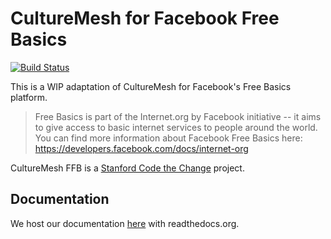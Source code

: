 
# CultureMesh for Facebook Free Basics

[![Build Status](https://travis-ci.org/alanefl/culturemeshFFB.svg?branch=master)](https://travis-ci.org/alanefl/culturemeshFFB)

This is a WIP adaptation of CultureMesh for Facebook's Free Basics platform.

> Free Basics is part of the Internet.org by Facebook initiative -- it aims
> to give access to basic internet services to people around the world.
> You can find more information about Facebook Free Basics here: https://developers.facebook.com/docs/internet-org

CultureMesh FFB is a [Stanford Code the Change](https://codethechange.stanford.edu/) project.

## Documentation

We host our documentation [here](https://culturemeshffb.readthedocs.io/en/latest/) with readthedocs.org.
